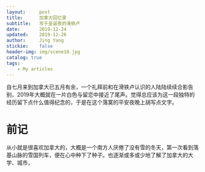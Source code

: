 ```yaml
---
layout:     post
title:      加拿大回忆录
subtitle:   写于圣诞夜的滑铁卢
date:       2019-12-24
updated:    2019-12-26
author:     Jing Yang
stickie:    false
header-img: img/scene10.jpg
catalog: true
tags:
   	- My articles
---
```


自七月来到加拿大已五月有余，一个礼拜前和在滑铁卢认识的人陆陆续续合影告别，2019年大概就在一片白色与留恋中接近了尾声。觉得总应该为这一段独特的经历留下点什么值得纪念的，于是在这个落寞的平安夜晚上胡写点文字。

# 前记

从小就是很喜欢加拿大的，大概是一个南方人厌倦了没有雪的冬天，第一次看到落基山脉的雪国列车，便在心中种下了种子。也逐渐或多或少地了解了加拿大的大学、城市，